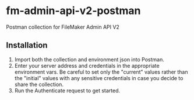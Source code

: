 # fm-admin-api-v2-postman

Postman collection for FileMaker Admin API V2

## Installation

1. Import both the collection and environment json into Postman.
2. Enter your server address and credentials in the appropriate environment vars. Be careful to set only the "current" values rather than the "initial" values with any sensitive credentials in case you decide to share the collection.
3. Run the Authenticate request to get started.
